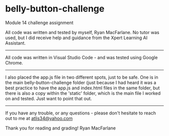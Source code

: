 # belly-button-challenge
Module 14 challenge assignment

All code was written and tested by myself, Ryan MacFarlane.  No tutor was used, but I did receive help and guidance from the Xpert Learning AI Assistant.

----------------------------------------------------------------------------------------------------------------------------------------------

All code was written in Visual Studio Code - and was tested using Google Chrome.

----------------------------------------------------------------------------------------------------------------------------------------------

I also placed the app.js file in two different spots, just to be safe.  One is in the main belly-button-challenge folder (just because I had heard it was a best practice to have the app.js and index.html files in the same folder, but there is also a copy within the 'static' folder, which is the main file I worked on and tested.  Just want to point that out.

----------------------------------------------------------------------------------------------------------------------------------------------

If you have any trouble, or any questions - please don't hesitate to reach out to me at atlis34@yahoo.com

Thank you for reading and grading!
Ryan MacFarlane
